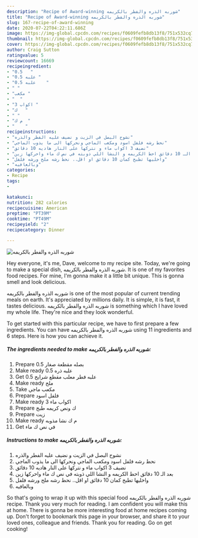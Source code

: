 ```yaml
---
description: "Recipe of Award-winning شوربه الذره والفطر بالكريمه"
title: "Recipe of Award-winning شوربه الذره والفطر بالكريمه"
slug: 167-recipe-of-award-winning
date: 2020-07-22T04:22:11.686Z
image: https://img-global.cpcdn.com/recipes/f0609fefb8db13f8/751x532cq70/الصورة-الرئيسية-لوصفةشوربه-الذره-والفطر-بالكريمه.jpg
thumbnail: https://img-global.cpcdn.com/recipes/f0609fefb8db13f8/751x532cq70/الصورة-الرئيسية-لوصفةشوربه-الذره-والفطر-بالكريمه.jpg
cover: https://img-global.cpcdn.com/recipes/f0609fefb8db13f8/751x532cq70/الصورة-الرئيسية-لوصفةشوربه-الذره-والفطر-بالكريمه.jpg
author: Craig Sutton
ratingvalue: 5
reviewcount: 16669
recipeingredient:
- "0.5   "
- "0.5 علبه "
- "0.5 علبه    "
- " "
- "مكعب "
- "  "
- "3 اكواب "
- "ك   "
- " "
- "م ك  "
- "    "
recipeinstructions:
- "نشوح البصل في الزيت و نضيف عليه الفطر والذره"
- "نحط رشه فلفل اسود ومكعب الماجي ونحركها الى ما يذوب الماجي"
- "نضيف 3 اكواب ماء و نتركها على النار هاديه 10 دقائق"
- "بعد الـ 10 دقائق احط الكريمه و النشا اللي ذوبته في نص ك ماء واحركها زين"
- "واخليها تطبخ كمان 10 دقائق او اقل.. نحط رشه ملح ورشه فلفل"
- "وبالعافيه"
categories:
- Recipe
tags:
- 

katakunci:  
nutrition: 282 calories
recipecuisine: American
preptime: "PT39M"
cooktime: "PT49M"
recipeyield: "2"
recipecategory: Dinner

---
```



![شوربه الذره والفطر بالكريمه](https://img-global.cpcdn.com/recipes/f0609fefb8db13f8/751x532cq70/الصورة-الرئيسية-لوصفةشوربه-الذره-والفطر-بالكريمه.jpg)

Hey everyone, it's me, Dave, welcome to my recipe site. Today, we're going to make a special dish, شوربه الذره والفطر بالكريمه. It is one of my favorites food recipes. For mine, I'm gonna make it a little bit unique. This is gonna smell and look delicious.



شوربه الذره والفطر بالكريمه is one of the most popular of current trending meals on earth. It's appreciated by millions daily. It is simple, it is fast, it tastes delicious. شوربه الذره والفطر بالكريمه is something which I have loved my whole life. They're nice and they look wonderful.


To get started with this particular recipe, we have to first prepare a few ingredients. You can have شوربه الذره والفطر بالكريمه using 11 ingredients and 6 steps. Here is how you can achieve it.

<!--inarticleads1-->

##### The ingredients needed to make شوربه الذره والفطر بالكريمه:

1. Prepare 0.5 بصله مقطعة صغار
1. Make ready 0.5 علبه ذره
1. Get 0.5 علبه فطر معلب مقطع شرايح
1. Make ready  ملح
1. Take مكعب ماجي
1. Prepare  فلفل اسود
1. Make ready 3 اكواب ماء
1. Prepare ك ونص كريمه طبخ
1. Prepare  زيت
1. Make ready م ك نشا مذوبه
1. Get  في نص ك ماء




<!--inarticleads2-->

##### Instructions to make شوربه الذره والفطر بالكريمه:

1. نشوح البصل في الزيت و نضيف عليه الفطر والذره
1. نحط رشه فلفل اسود ومكعب الماجي ونحركها الى ما يذوب الماجي
1. نضيف 3 اكواب ماء و نتركها على النار هاديه 10 دقائق
1. بعد الـ 10 دقائق احط الكريمه و النشا اللي ذوبته في نص ك ماء واحركها زين
1. واخليها تطبخ كمان 10 دقائق او اقل.. نحط رشه ملح ورشه فلفل
1. وبالعافيه




So that's going to wrap it up with this special food شوربه الذره والفطر بالكريمه recipe. Thank you very much for reading. I am confident you will make this at home. There is gonna be more interesting food at home recipes coming up. Don't forget to bookmark this page in your browser, and share it to your loved ones, colleague and friends. Thank you for reading. Go on get cooking!
